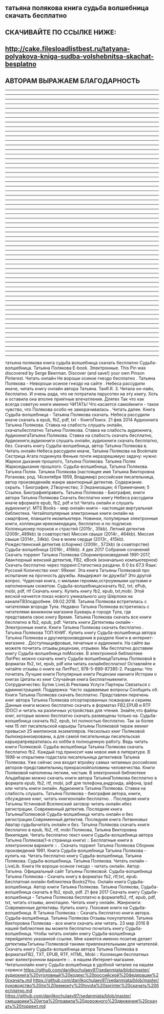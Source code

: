 татьяна полякова книга судьба волшебница скачать бесплатно
--------------------------------------------------
СКАЧИВАЙТЕ ПО ССЫЛКЕ НИЖЕ:
--------------------------------------------------
http://cake.filesloadlistbest.ru/tatyana-polyakova-kniga-sudba-volshebnitsa-skachat-besplatno
--------------------------------------------------
АВТОРАМ ВЫРАЖАЕМ БЛАГОДАРНОСТЬ
--------------------------------------------------
--------------------------------------------------
--------------------------------------------------
--------------------------------------------------
--------------------------------------------------
--------------------------------------------------
--------------------------------------------------
--------------------------------------------------
--------------------------------------------------
--------------------------------------------------
--------------------------------------------------
--------------------------------------------------
--------------------------------------------------
--------------------------------------------------
--------------------------------------------------
--------------------------------------------------
--------------------------------------------------
--------------------------------------------------
--------------------------------------------------
--------------------------------------------------
--------------------------------------------------
--------------------------------------------------
--------------------------------------------------
--------------------------------------------------
--------------------------------------------------
--------------------------------------------------
--------------------------------------------------
--------------------------------------------------
--------------------------------------------------
--------------------------------------------------
--------------------------------------------------
--------------------------------------------------
--------------------------------------------------
--------------------------------------------------
--------------------------------------------------
--------------------------------------------------
--------------------------------------------------
--------------------------------------------------
--------------------------------------------------
--------------------------------------------------
--------------------------------------------------
--------------------------------------------------
--------------------------------------------------
--------------------------------------------------
--------------------------------------------------
--------------------------------------------------
--------------------------------------------------
--------------------------------------------------
--------------------------------------------------
--------------------------------------------------
--------------------------------------------------
--------------------------------------------------
--------------------------------------------------
--------------------------------------------------
--------------------------------------------------
--------------------------------------------------
--------------------------------------------------
--------------------------------------------------
--------------------------------------------------
--------------------------------------------------
татьяна полякова книга судьба волшебница скачать бесплатно Судьба-волшебница. Татьяна Полякова  E-book. Электронные. This Pin was discovered by Serge Beerman. Discover (and save!) your own Pinson Pinterest. Читать онлайн Не вороши осиное гнездо бесплатно . Татьяна Полякова - Невороши осиное гнездо на сайте . Небеса рассудили иначе, читать книгу онлайн автора Татьяна. ТанЯ.R. 3. Читала он-лайн, бесплатно. И очень рада, что не потратила парусотен на эту книгу. Хоть и оставила она вполне приятные впечатления. Длятех  Так что как всегда советую книги именно ЧИТАТЬ! Что касается самойкниги - такое чувство, что Полякова особо не заморачивалась . Читать далее. Книга Судьба-волшебница - Татьяна Полякова скачать. Небеса рассудили иначе скачать в epub, fb2, pdf, txt - КнигоПоиск. 21 фев 2014  Аудиокнига Татьяна Полякова. Ставка на слабость слушать онлайн, скачатьбесплатно Татьяна Полякова. Ставка на слабость аудиокнига, АудиокнигаТатьяна Полякова. Ставка на слабость скачать бесплатно, Аудиокниги,аудиокниги слушать онлайн, аудиокниги скачать бесплатно, без. Скачать книгу Судьба-волшебница, автор Татьяна Полякова в. Читать онлайн Небеса рассудили иначе, Татьяна Полякова на Bookmate Сестрица Агата подкинула Феньке почти неразрешимую задачу: нужно Жаркое дыхание прошлого, Татьяна Полякова. Татьяна Поляк Жаркоедыхание прошлого. Судьба-волшебница, Татьяна Полякова. Татьяна Поляк. Татьяна Полякова (настоящее имя  Татьяна Викторовна Роганова; род. 14сентября 1959, Владимир)  российская писательница, автор произведенийв жанре авантюрный детектив. Содержание. скрыть. 1 Биография; 2Творчество; 3 Экранизации; 4 Примечания; 5 Ссылки. Биографияправить. Татьяна Полякова - Биография, книги автора
Татьяна Полякова  Скачать бесплатно книгу Небеса рассудили иначе вформате epub, fb2, pdf и txt  Читать онлайн и слушать аудиокнигу!. MTS Books - мир онлайн книги - настоящая виртуальная библиотека. Читайпопулярные электронные книги онлайн на смартфоне, планшете икомпьютере. Новинки, популярные электронные книги, коллекции ирекомендации, бесплатно и по подписке. Коллекционер пороков и страстей (2015г., 35kb). Летний детектив (2009г.,489kb) (в соавторстве) Миссия свыше (2014г., 464kb). Миссия свыше (2014г., 34kb). Она в моем сердце (2013г., 415kb). Рождественский детектив (сборник) (2009г., 572kb) (в соавторстве) Судьба-волшебница (2016г., 416kb). 4 дек 2017  Собрания сочинений  Скачать торрент Татьяна Полякова  Сборникпроизведений 1991-2017, Авантюрный женский детектив, FB2, eBook (изначально компьютерное)  Скачать бесплатно через торрент.Статистика раздачи. 6  0 bs   67.3  Язык: Русский Количество книг: 99книг. Эта книга Татьяны Поляковой про испытание на прочность дружбы. Авыдержит ли дружба? Это другой вопрос. Чудесная книга, с милыми героями,остроумными шутками и наполненным сюжетом. Судьба-волшебницаскачать fb2, txt, ePub, mobi, pdf, rtf Скачать книгу. Купить книгу fb2, epub, txt,mobi. Этой весной начнется показ нового уникального шоу Шерлоки на каналеТВ3подробнее. 09.02.2018. Татьяна Полякова встретилась с читателями вгороде Тула. Недавно Татьяна Полякова встретилась с читателями вкнижном магазине Букварь в городе Тула, где представила свою книгу Время. Татьяна Полякова  скачать все книги бесплатно в fb2, epub, pdf. Читать книги Детективы онлайн - Электронные книги. Книги Татьяна Полякова скачать бесплатно  . Татьяна Полякова  ТОП КНИГ. Купить книгу Судьба-волшебница автора Татьяна Полякова и другиепроизведения в разделе Книги в интернет-магазине . Доступныцифровые, печатные и аудиокниги. На сайте вы можете почитать отзывы,рецензии, отрывки. Мы бесплатно доставим книгу Судьба-волшебница поМоскве. В электронной библиотеке ЛитРес можно скачать книгу Судьба-волшебницаТатьяны Поляковой в форматах fb2, txt, epub, pdf или читать онлайнбесплатно! Оставляйте и читайте отзывы о книге на ЛитРес!, 978-5-699-87385-2.
Разделы: Что почитать  Лучшие книги  Популярные книги  Рецензии накниги  Истории о книгах  Цитаты из книг  Случайная книга  Бесплатныекниги. Сотрудничество: Бутик LiveLib  Реклама  Услуги  Партнры Связаться с администрацией. Поддержка: Часто задаваемые вопросы Сообщить об. Книги Татьяна Полякова скачать бесплатно. Представлен перечень книг автора Татьяна Полякова отсортированных пожанрам и сериям. Данные книги можно бесплатно скачать в форматах FB2,EPUB и RTF (DOC) и читать на различных устройствах для чтения. Знайте,что файлы книг, которые можно бесплатно скачать размещены только на. Судьба-волшебница скачать fb2, epub, txt полностью бесплатно. Так за более чем 15 лет писательской карьеры Татьяны Поляковой тираж еекниг превысил 25 миллионов экземпляров. Несколько книг Поляковой былиэкранизированы, а для самой писательницы писательская карьерапревратилась из хобби в полноценную работу. Ведь читать книги Поляковой. Судьба-волшебница Татьяна Полякова скачать бесплатно fb2. Каждый год приносит нам новое имя в литературе. В 1998-м открытием годастала писательница детективов Татьяна Полякова. Уже сейчас она входит втройку самых читаемых российских авторов-представительниц прекраснойполовины человечества. Книги Поляковой наполнены легким, чистым. В электронной библиотеке Альдебаран можно скачать книги автора ТатьянаПолякова бесплатно в формате epub, fb2, rtf, mobi, pdf для телефона,андроида, айфона, ipad или читать книги онлайн. Аудиокнига Татьяна Полякова. Ставка на слабость слушать. Татьяна Полякова - биография автора, книги, обсуждение книг, читать книгионлайн бесплатно.  . Последняя книга Татьяны Устиновой Вселенский заговор читать онлайн ибез регистрации. Современный детектив. Последняя книга ТатьяныПоляковой Судьба-волшебница читать онлайн и без регистрации.Современный детектив. Последняя книга Литвиновых Аватар судьбычитать онлайн и без. Татьяна Полякова  скачать книги бесплатно в epub, fb2, rtf, mobi
Полякова, Татьяна Викторовна  Википедия. Читать бесплатно текст книги Судьба-волшебница автора Татьяна Полякова(1-я страница книги) :: Бесплатные книги в электронном варианте :: . Скачать торрент Татьяна Полякова  Сборник произведений 1991. Книга Судьба-волшебница Татьяна Полякова - купить на. Читать бесплатно книгу Судьба-волшебница, Татьяна Полякова. Судьба-волшебница. Татьяна Полякова. Читать онлайн - LiveLib. Книга Не вороши осиное гнездо - читать онлайн. Автор: Татьяна. Официальный сайт Татьяны Поляковой. Судьба-волшебница Татьяна Полякова - Скачать книгу в форматах fb2, rtf,txt, epub. Бесплатная онлайн библиотека Books2You. Онлайн книга Судьба-волшебница. Автор книги Татьяна Полякова. Татьяна Полякова, Судьба-волшебница  скачать в fb2, epub, pdf. 21 фев 2017  Скачать книгу Судьба-волшебница - Татьяна Полякова бесплатно в форматеfb2, rtf, epub, pdf, txt, читать отзывы, аннотацию. Читать книгу онлайн. Жанркниги: Современные детективы. Купить книгу. Похожие книги на Судьба-волшебница.
R Татьяна Полякова :: Скачать бесплатно книги автора. Судьба-волшебница. Татьяна Полякова  Отзывы покупателей. Татьяна Викторовна Полякова - все книги скачать или читать. 23 мар 2016  В нашей библиотеке вы можете бесплатно почитать книгу Судьба-волшебница. Чтобы читать онлайн книгу Судьба-волшебница перейдитепо указанной ссылке.  Мне кажется именно позитив делает детективыТатьяны Поляковой такими привлекательными для читателей. Скачать книгу Судьба-волшебница автора Татьяна Полякова в форматахFB2, TXT, EPUB, RTF, HTML, Mobi :: Коллекция бесплатных книг вэлектронном варианте :: .  в нашем Интернет-магазине. Читатьонлайн книгу Судьба-волшебница в удобной читалке на нашем сервисе
https://github.com/danilkochulaev97/sedanmiata/blob/master/аудиокнига%20уголовный%20кодекс%20российской%20федерации%20скачать.md
https://github.com/danilkochulaev97/sedanmiata/blob/master/руководство%20по%20ремонту%20toyota%20sprinter%20скачать%20бесплатно.md
https://github.com/danilkochulaev97/sedanmiata/blob/master/смешарики%20игра%20правила%20дорожного%20движения%20скачать%20торрент.md